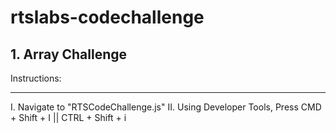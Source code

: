 # rtslabs-codechallenge

## 1. Array Challenge
Instructions: 
<hr>
I. Navigate to "RTSCodeChallenge.js"
II. Using Developer Tools, Press CMD + Shift + I <mac> || CTRL + Shift + i <pc> 
 
